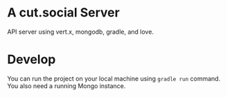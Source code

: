# A cut.social Server

API server using vert.x, mongodb, gradle, and love.

# Develop

You can run the project on your local machine using `gradle run` command.
You also need a running Mongo instance.